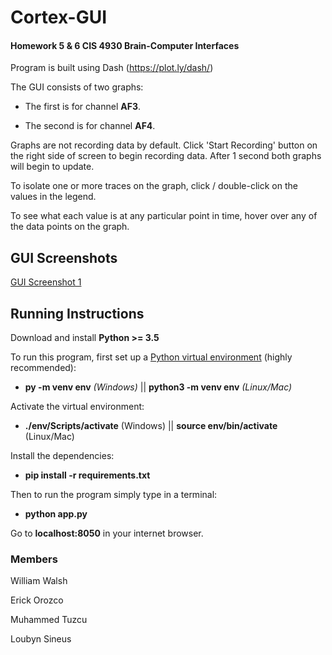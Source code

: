 # Cortex-GUI

#### Homework 5 & 6 CIS 4930 Brain-Computer Interfaces

Program is built using Dash (https://plot.ly/dash/)

The GUI consists of two graphs:

- The first is for channel **AF3**.

- The second is for channel **AF4**.

Graphs are not recording data by default. Click 'Start Recording' button on the right side of screen to begin recording data. After 1 second both graphs will begin to update. 

To isolate one or more traces on the graph, click / double-click on the values in the legend.

To see what each value is at any particular point in time, hover over any of the data points on the graph.

## GUI Screenshots
[GUI Screenshot 1](https://i.imgur.com/6jKRA2e.png)

## Running Instructions

Download and install **Python >= 3.5**

To run this program, first set up a [Python virtual environment](https://docs.python.org/3/tutorial/venv.html) (highly recommended):

- **py -m venv env** *(Windows)* || **python3 -m venv env** *(Linux/Mac)*

Activate the virtual environment:

- **./env/Scripts/activate** (Windows) || **source env/bin/activate** (Linux/Mac)

Install the dependencies:

- **pip install -r requirements.txt**

Then to run the program simply type in a terminal:

- **python app.py**

Go to **localhost:8050** in your internet browser. 

### Members
William Walsh

Erick Orozco

Muhammed Tuzcu

Loubyn Sineus
